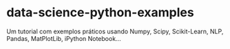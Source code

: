 # data-science-python-examples
Um tutorial com exemplos práticos usando Numpy, Scipy, Scikit-Learn, NLP, Pandas, MatPlotLib, iPython Notebook...
